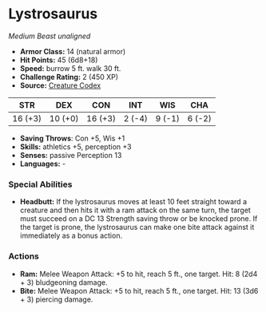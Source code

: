 # Lystrosaurus

*Medium* *Beast* *unaligned*

- **Armor Class:** 14 (natural armor)
- **Hit Points:** 45 (6d8+18)
- **Speed:** burrow 5 ft. walk 30 ft.
- **Challenge Rating:** 2 (450 XP)
- **Source:** [Creature Codex](https://koboldpress.com/kpstore/product/creature-codex-for-5th-edition-dnd/)

| STR | DEX | CON | INT | WIS | CHA |
| --- | --- | --- | --- | --- | --- |
| 16 (+3) | 10 (+0) | 16 (+3) | 2 (-4) | 9 (-1) | 6 (-2) |

- **Saving Throws**: Con +5, Wis +1
- **Skills:** athletics +5, perception +3
- **Senses:** passive Perception 13
- **Languages:** -
### Special Abilities
- **Headbutt:** If the lystrosaurus moves at least 10 feet straight toward a creature and then hits it with a ram attack on the same turn, the target must succeed on a DC 13 Strength saving throw or be knocked prone. If the target is prone, the lystrosaurus can make one bite attack against it immediately as a bonus action.
### Actions
- **Ram:** Melee Weapon Attack: +5 to hit, reach 5 ft., one target. Hit: 8 (2d4 + 3) bludgeoning damage.
- **Bite:** Melee Weapon Attack: +5 to hit, reach 5 ft., one target. Hit: 13 (3d6 + 3) piercing damage.
